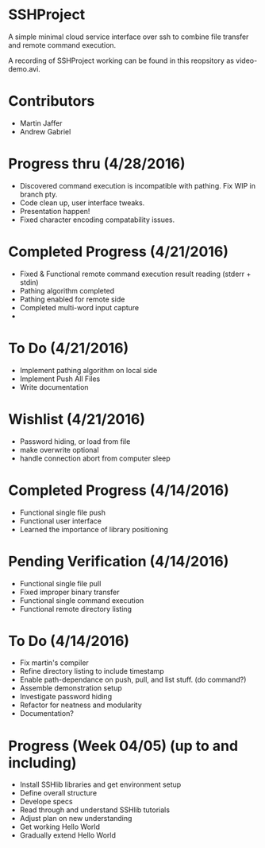 # SSHProject
A simple minimal cloud service interface over ssh to combine file transfer and remote command execution.

A recording of SSHProject working can be found in this reopsitory as video-demo.avi.

# Contributors
- Martin Jaffer
- Andrew Gabriel

# Progress thru (4/28/2016)
- Discovered command execution is incompatible with pathing.  Fix WIP in branch pty.
- Code clean up, user interface tweaks.
- Presentation happen!
- Fixed character encoding compatability issues.

# Completed Progress (4/21/2016)
- Fixed & Functional remote command execution result reading (stderr + stdin)
- Pathing algorithm completed
- Pathing enabled for remote side
- Completed multi-word input capture
- 
# To Do (4/21/2016)
- Implement pathing algorithm on local side
- Implement Push All Files
- Write documentation

# Wishlist (4/21/2016)
- Password hiding, or load from file
- make overwrite optional
- handle connection abort from computer sleep

# Completed Progress (4/14/2016)
- Functional single file push
- Functional user interface
- Learned the importance of library positioning

# Pending Verification (4/14/2016)
- Functional single file pull
- Fixed improper binary transfer
- Functional single command execution
- Functional remote directory listing

# To Do (4/14/2016)
- Fix martin's compiler
- Refine directory listing to include timestamp
- Enable path-dependance on push, pull, and list stuff. (do command?)
- Assemble demonstration setup
- Investigate password hiding
- Refactor for neatness and modularity
- Documentation?

# Progress (Week 04/05) (up to and including)
- Install SSHlib libraries and get environment setup
- Define overall structure
- Develope specs
- Read through and understand SSHlib tutorials
- Adjust plan on new understanding
- Get working Hello World
- Gradually extend Hello World

